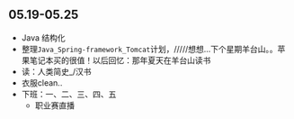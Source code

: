 ##  05.19-05.25

-   Java 结构化
-   整理`Java_Spring-framework_Tomcat`计划，/////想想...下个星期羊台山。。苹果笔记本买的很值！以后回忆：那年夏天在羊台山读书
-   读：人类简史_/汉书
-   衣服clean..
-   下班：一、二、三、四、五
    -   职业赛直播
